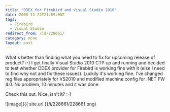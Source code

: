 ```yaml
---
title: "DDEX for Firebird and Visual Studio 2010"
date: 2008-11-22T21:59:00Z
tags:
  - Firebird
  - Visual Studio
redirect_from: /id/228661/
category: none
layout: post
---
```

What's better than finding what you need to fix for upcoming release of product? :-) I get finally Visual Studio 2010 CTP up and running and decided to test whether DDEX provider for Firebird is working fine with it (else I need to find why not and fix these issues). Luckily it's working fine. I've changed reg files appropriately for VS2010 and modified machine.config for .NET FW 4.0. No problem, 10 minutes and it was done.

Check this out. Nice, isn't it? :-)

![image]({{ site.url }}/i/228661/228661.png)

